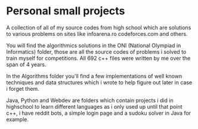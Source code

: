# Personal small projects
A collection of all of my source codes from high school which are solutions to various problems on sites like infoarena.ro codeforces.com and others.

You will find the algorithmics solutions in the ONI (National Olympiad in Informatics) folder, those are all the source codes of problems i solved to train myself for competitions. All 692 c++ files were written by me over the span of 4 years.

In the Algorithms folder you'll find a few implementations of well known techniques and data structures which i wrote to help figure out later in case i forget them.

Java, Python and Webdev are folders which contain projects i did in highschool to learn different languages as i only used up until that point c++, i have reddit bots, a simple login page and a sudoku solver in Java for example.
